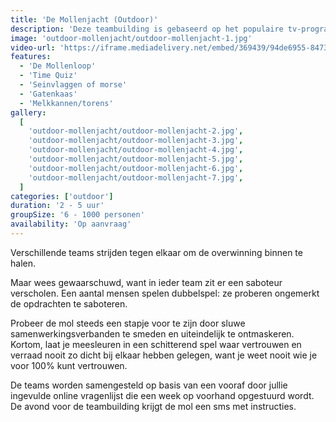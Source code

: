```yaml
---
title: 'De Mollenjacht (Outdoor)'
description: 'Deze teambuilding is gebaseerd op het populaire tv-programma De Mol'
image: 'outdoor-mollenjacht/outdoor-mollenjacht-1.jpg'
video-url: 'https://iframe.mediadelivery.net/embed/369439/94de6955-8473-4cc6-9dd7-90bc509b858a'
features:
  - 'De Mollenloop'
  - 'Time Quiz'
  - 'Seinvlaggen of morse'
  - 'Gatenkaas'
  - 'Melkkannen/torens'
gallery:
  [
    'outdoor-mollenjacht/outdoor-mollenjacht-2.jpg',
    'outdoor-mollenjacht/outdoor-mollenjacht-3.jpg',
    'outdoor-mollenjacht/outdoor-mollenjacht-4.jpg',
    'outdoor-mollenjacht/outdoor-mollenjacht-5.jpg',
    'outdoor-mollenjacht/outdoor-mollenjacht-6.jpg',
    'outdoor-mollenjacht/outdoor-mollenjacht-7.jpg',
  ]
categories: ['outdoor']
duration: '2 - 5 uur'
groupSize: '6 - 1000 personen'
availability: 'Op aanvraag'
---
```


Verschillende teams strijden tegen elkaar om de overwinning binnen te halen.

Maar wees gewaarschuwd, want in ieder team zit er een saboteur verscholen. Een aantal mensen spelen dubbelspel: ze proberen ongemerkt de opdrachten te saboteren.

Probeer de mol steeds een stapje voor te zijn door sluwe samenwerkingsverbanden te smeden en uiteindelijk te ontmaskeren.
Kortom, laat je meesleuren in een schitterend spel waar vertrouwen en verraad nooit zo dicht bij elkaar hebben gelegen, want je weet nooit wie je voor 100% kunt vertrouwen.

De teams worden samengesteld op basis van een vooraf door jullie ingevulde online vragenlijst die een week op voorhand opgestuurd wordt. De avond voor de teambuilding krijgt de mol een sms met instructies.
